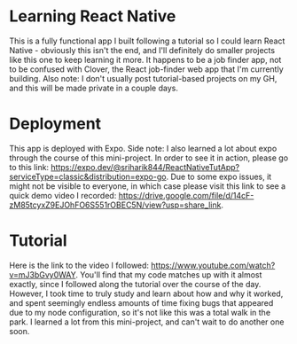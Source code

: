 # Learning React Native
This is a fully functional app I built following a tutorial so I could learn React Native - obviously this isn't the end, and I'll definitely do smaller projects like this one to keep learning it more. It happens to be a job finder app, not to be confused with Clover, the React job-finder web app that I'm currently building. Also note: I don't usually post tutorial-based projects on my GH, and this will be made private in a couple days. 
# Deployment
This app is deployed with Expo. Side note: I also learned a lot about expo through the course of this mini-project. In order to see it in action, please go to this link: https://expo.dev/@sriharik844/ReactNativeTutApp?serviceType=classic&distribution=expo-go. Due to some expo issues, it might not be visible to everyone, in which case please visit this link to see a quick demo video I recorded: https://drive.google.com/file/d/14cF-zM85tcyxZ9EJOhFO6S551rOBEC5N/view?usp=share_link.
# Tutorial
Here is the link to the video I followed: https://www.youtube.com/watch?v=mJ3bGvy0WAY. You'll find that my code matches up with it almost exactly, since I followed along the tutorial over the course of the day. However, I took time to truly study and learn about how and why it worked, and spent seemingly endless amounts of time fixing bugs that appeared due to my node configuration, so it's not like this was a total walk in the park. I learned a lot from this mini-project, and can't wait to do another one soon.
